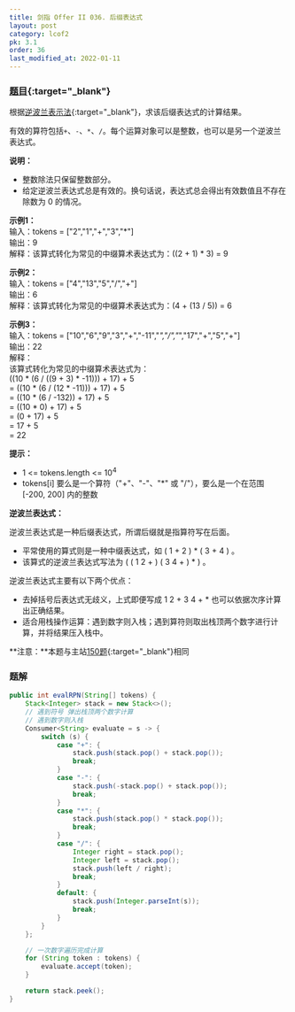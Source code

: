 ```yaml
---
title: 剑指 Offer II 036. 后缀表达式
layout: post
category: lcof2
pk: 3.1
order: 36
last_modified_at: 2022-01-11
---
```


### [题目](https://leetcode.cn/problems/8Zf90G/){:target="_blank"}

根据[逆波兰表示法](https://baike.baidu.com/item/%E9%80%86%E6%B3%A2%E5%85%B0%E5%BC%8F/128437){:target="_blank"}，求该后缀表达式的计算结果。

有效的算符包括`+`、`-`、`*`、`/`。每个运算对象可以是整数，也可以是另一个逆波兰表达式。

**说明：**
- 整数除法只保留整数部分。
- 给定逆波兰表达式总是有效的。换句话说，表达式总会得出有效数值且不存在除数为 0 的情况。


**示例1：**  
输入：tokens = ["2","1","+","3","*"]  
输出：9  
解释：该算式转化为常见的中缀算术表达式为：((2 + 1) * 3) = 9

**示例2：**  
输入：tokens = ["4","13","5","/","+"]  
输出：6  
解释：该算式转化为常见的中缀算术表达式为：(4 + (13 / 5)) = 6

**示例3：**  
输入：tokens = ["10","6","9","3","+","-11","*","/","*","17","+","5","+"]  
输出：22  
解释：  
该算式转化为常见的中缀算术表达式为：  
((10 * (6 / ((9 + 3) * -11))) + 17) + 5  
= ((10 * (6 / (12 * -11))) + 17) + 5  
= ((10 * (6 / -132)) + 17) + 5  
= ((10 * 0) + 17) + 5  
= (0 + 17) + 5  
= 17 + 5  
= 22

**提示：**
- 1 <= tokens.length <= 10<sup>4</sup>
- tokens[i] 要么是一个算符（"+"、"-"、"*" 或 "/"），要么是一个在范围 [-200, 200] 内的整数

**逆波兰表达式：**

逆波兰表达式是一种后缀表达式，所谓后缀就是指算符写在后面。

- 平常使用的算式则是一种中缀表达式，如 ( 1 + 2 ) * ( 3 + 4 ) 。
- 该算式的逆波兰表达式写法为 ( ( 1 2 + ) ( 3 4 + ) * ) 。

逆波兰表达式主要有以下两个优点：

- 去掉括号后表达式无歧义，上式即便写成 1 2 + 3 4 + * 也可以依据次序计算出正确结果。
- 适合用栈操作运算：遇到数字则入栈；遇到算符则取出栈顶两个数字进行计算，并将结果压入栈中。

**注意：**本题与主站[150题](https://leetcode.cn/problems/evaluate-reverse-polish-notation/){:target="_blank"}相同

### 题解

```java
public int evalRPN(String[] tokens) {
    Stack<Integer> stack = new Stack<>();
    // 遇到符号 弹出栈顶两个数字计算
    // 遇到数字则入栈
    Consumer<String> evaluate = s -> {
        switch (s) {
            case "+": {
                stack.push(stack.pop() + stack.pop());
                break;
            }
            case "-": {
                stack.push(-stack.pop() + stack.pop());
                break;
            }
            case "*": {
                stack.push(stack.pop() * stack.pop());
                break;
            }
            case "/": {
                Integer right = stack.pop();
                Integer left = stack.pop();
                stack.push(left / right);
                break;
            }
            default: {
                stack.push(Integer.parseInt(s));
                break;
            }
        }
    };

    // 一次数字遍历完成计算
    for (String token : tokens) {
        evaluate.accept(token);
    }

    return stack.peek();
}
```